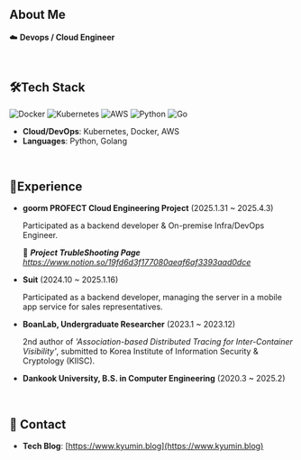 <h2>About Me</h2>

☁️ **Devops / Cloud Engineer**

<br>

<h2>🛠️Tech Stack</h2>

![Docker](https://img.shields.io/badge/docker-%230db7ed.svg?style=for-the-badge&logo=docker&logoColor=white)
![Kubernetes](https://img.shields.io/badge/kubernetes-%23326ce5.svg?style=for-the-badge&logo=kubernetes&logoColor=white)
![AWS](https://img.shields.io/badge/AWS-%23FF9900.svg?style=for-the-badge&logo=amazon-aws&logoColor=white)
![Python](https://img.shields.io/badge/python-3670A0?style=for-the-badge&logo=python&logoColor=ffdd54)
![Go](https://img.shields.io/badge/go-%2300ADD8.svg?style=for-the-badge&logo=go&logoColor=white)


- **Cloud/DevOps**: Kubernetes, Docker, AWS
- **Languages**: Python, Golang

<br>

<h2>🚀Experience</h2>

- **goorm PROFECT Cloud Engineering Project** (2025.1.31 ~ 2025.4.3)
  
   Participated as a backend developer & On-premise Infra/DevOps Engineer.

   🔗 **_Project TrubleShooting Page_** _https://www.notion.so/19fd6d3f177080aeaf6af3393aad0dce_

- **Suit** (2024.10 ~ 2025.1.16)

  Participated as a backend developer, managing the server in a mobile app service for sales representatives.

- **BoanLab, Undergraduate Researcher** (2023.1 ~ 2023.12)

  2nd author of *'Association-based Distributed Tracing for Inter-Container Visibility'*, submitted to Korea Institute of Information Security & Cryptology (KIISC).

- **Dankook University, B.S. in Computer Engineering** (2020.3 ~ 2025.2)

<br>

<h2>📧 Contact</h2>

- **Tech Blog**: [https://www.kyumin.blog](https://www.kyumin.blog)

